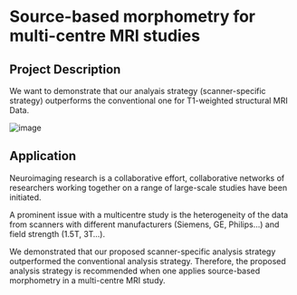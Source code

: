 # Source-based morphometry for multi-centre MRI studies
## Project Description

We want to demonstrate that our analyais strategy (scanner-specific strategy) outperforms the conventional one for T1-weighted structural MRI Data. 

![image](resources/flowchart.bmp)

## Application 

Neuroimaging research is a collaborative effort, collaborative networks of researchers working together on a range of large-scale studies have been initiated.

A prominent issue with a multicentre study is the heterogeneity of the data from scanners with different manufacturers (Siemens, GE, Philips…) and field strength (1.5T, 3T…).

We demonstrated that our proposed scanner-specific analysis strategy outperformed the conventional analysis strategy. Therefore, the proposed analysis strategy is recommended when one applies source-based morphometry in a multi-centre MRI study.

